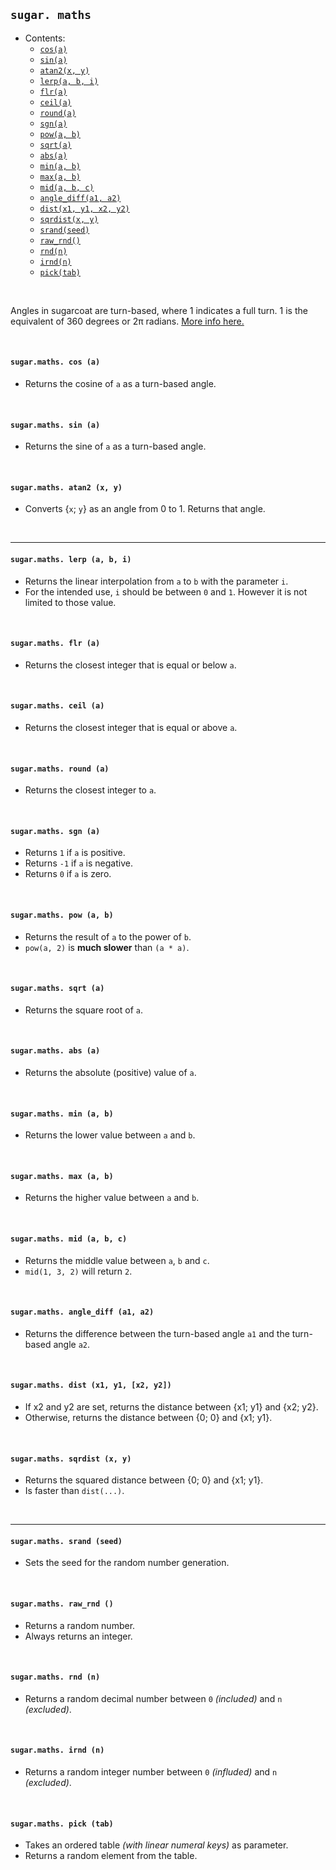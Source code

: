 ## `sugar. maths`

- Contents:
  - [`cos(a)`](#sugarmaths-cos-a)
  - [`sin(a)`](#sugarmaths-sin-a)
  - [`atan2(x, y)`](#sugarmaths-atan2-x-y)
  - [`lerp(a, b, i)`](#sugarmaths-lerp-a-b-i)
  - [`flr(a)`](#sugarmaths-flr-a)
  - [`ceil(a)`](#sugarmaths-ceil-a)
  - [`round(a)`](#sugarmaths-round-a)
  - [`sgn(a)`](#sugarmaths-sgn-a)
  - [`pow(a, b)`](#sugarmaths-pow-a-b)
  - [`sqrt(a)`](#sugarmaths-sqrt-a)
  - [`abs(a)`](#sugarmaths-abs-a)
  - [`min(a, b)`](#sugarmaths-min-a-b)
  - [`max(a, b)`](#sugarmaths-max-a-b)
  - [`mid(a, b, c)`](#sugarmaths-mid-a-b-c)
  - [`angle_diff(a1, a2)`](#sugarmaths-angle_diff-a1-a2)
  - [`dist(x1, y1, x2, y2)`](#sugarmaths-dist-x1-y1-x2-y2)
  - [`sqrdist(x, y)`](#sugarmaths-sqrdist-x-y)
  - [`srand(seed)`](#sugarmaths-srand-seed)
  - [`raw_rnd()`](#sugarmaths-raw_rnd-)
  - [`rnd(n)`](#sugarmaths-rnd-n)
  - [`irnd(n)`](#sugarmaths-irnd-n)
  - [`pick(tab)`](#sugarmaths-pick-tab)

&#8202;

Angles in sugarcoat are turn-based, where 1 indicates a full turn. 1 is the equivalent of 360 degrees or 2&#960; radians. [More info here.](https://trasevol.dog/2017/06/08/doodle-insights-17-a-case-for-turn-based-angles/)

&#8202;

#### `sugar.maths. cos (a)`
- Returns the cosine of `a` as a turn-based angle.

&#8202;

#### `sugar.maths. sin (a)`
- Returns the sine of `a` as a turn-based angle.

&#8202;

#### `sugar.maths. atan2 (x, y)`
- Converts {`x`; `y`} as an angle from 0 to 1. Returns that angle.

&#8202;

---

#### `sugar.maths. lerp (a, b, i)`
- Returns the linear interpolation from `a` to `b` with the parameter `i`.
- For the intended use, `i` should be between `0` and `1`. However it is not limited to those value.

&#8202;

#### `sugar.maths. flr (a)`
- Returns the closest integer that is equal or below `a`.

&#8202;

#### `sugar.maths. ceil (a)`
- Returns the closest integer that is equal or above `a`.

&#8202;

#### `sugar.maths. round (a)`
- Returns the closest integer to `a`.

&#8202;

#### `sugar.maths. sgn (a)`
- Returns `1` if `a` is positive.
- Returns `-1` if `a` is negative.
- Returns `0` if `a` is zero.

&#8202;

#### `sugar.maths. pow (a, b)`
- Returns the result of `a` to the power of `b`.
- `pow(a, 2)` is **much slower** than `(a * a)`.

&#8202;

#### `sugar.maths. sqrt (a)`
- Returns the square root of `a`.

&#8202;

#### `sugar.maths. abs (a)`
- Returns the absolute (positive) value of `a`.

&#8202;

#### `sugar.maths. min (a, b)`
- Returns the lower value between `a` and `b`.

&#8202;

#### `sugar.maths. max (a, b)`
- Returns the higher value between `a` and `b`.

&#8202;

#### `sugar.maths. mid (a, b, c)`
- Returns the middle value between `a`, `b` and `c`.
- `mid(1, 3, 2)` will return `2`.

&#8202;

#### `sugar.maths. angle_diff (a1, a2)`
- Returns the difference between the turn-based angle `a1` and the turn-based angle `a2`.

&#8202;

#### `sugar.maths. dist (x1, y1, [x2, y2])`
- If x2 and y2 are set, returns the distance between {x1; y1} and {x2; y2}.
- Otherwise, returns the distance between {0; 0} and {x1; y1}.

&#8202;

#### `sugar.maths. sqrdist (x, y)`
- Returns the squared distance between {0; 0} and {x1; y1}.
- Is faster than `dist(...)`.

&#8202;

---

#### `sugar.maths. srand (seed)`
- Sets the seed for the random number generation.

&#8202;

#### `sugar.maths. raw_rnd ()`
- Returns a random number.
- Always returns an integer.

&#8202;

#### `sugar.maths. rnd (n)`
- Returns a random decimal number between `0` *(included)* and `n` *(excluded)*.

&#8202;

#### `sugar.maths. irnd (n)`
- Returns a random integer number between `0` *(influded)* and `n` *(excluded)*.

&#8202;

#### `sugar.maths. pick (tab)`
- Takes an ordered table *(with linear numeral keys)* as parameter.
- Returns a random element from the table.
